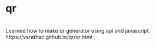# qr
<br> 
Learned how to make qr generator using api and javascript.
<br>
https://varathac.github.io/qr/qr.html

